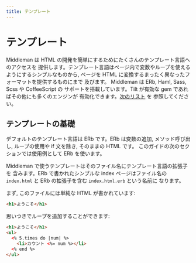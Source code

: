 ```yaml
---
title: テンプレート
---
```


# テンプレート

Middleman は HTML の開発を簡単にするためにたくさんのテンプレート言語へのアクセスを
提供します。テンプレート言語はページ内で変数やループを使えるようにするシンプルなものから,
ページを HTML に変換するまったく異なったフォーマットを提供するものにまで
及びます。 Middleman は ERb, Haml, Sass, Scss や CoffeeScript の
サポートを搭載しています。Tilt が有効な gem であればその他にも多くのエンジンが
有効化できます。[次のリスト](/ja/basics/template_engine_options/) を
参照してください。

## テンプレートの基礎

デフォルトのテンプレート言語は ERb です。ERb は変数の追加,
メソッド呼び出し, ループの使用や if 文を除き, そのままの HTML です。
このガイドの次のセクションでは使用例として ERb を使います。

Middleman で使うテンプレートはそのファイル名にテンプレート言語の拡張子を
含みます。ERb で書かれたシンプルな index ページはファイル名の
`index.html` と ERb の拡張子を含む `index.html.erb` という名前に
なります。

まず, このファイルには単純な HTML が書かれています:

``` html
<h1>ようこそ</h1>
```

思いつきでループを追加することができます:

``` html
<h1>ようこそ</h1>
<ul>
  <% 5.times do |num| %>
    <li>カウント <%= num %></li>
  <% end %>
</ul>
```


